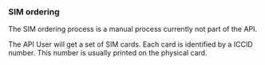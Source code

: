 ### SIM ordering

The SIM ordering process is a manual process currently not part of the API.

The API User will get a set of SIM cards. Each card is identified by a ICCID number. This number is usually printed on the physical card. 
